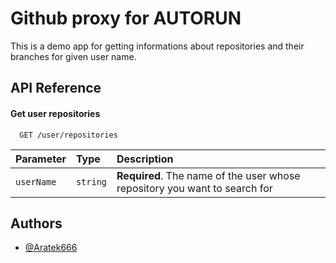 # Github proxy for AUTORUN

This is a demo app for getting informations about repositories and their branches for given user name.


## API Reference

#### Get user repositories

```http
  GET /user/repositories
```

| Parameter | Type     | Description                |
| :-------- | :------- | :------------------------- |
| `userName` | `string` | **Required**. The name of the user whose repository you want to search for|




## Authors

- [@Aratek666](https://github.com/Aratek666)

